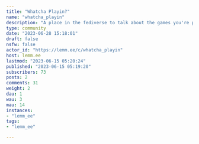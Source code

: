 ```yaml
---
title: "Whatcha Playin?" 
name: "whatcha_playin"
description: "A place in the fediverse to talk about the games you're playing and share your thoughts on them."
type: community
date: "2023-06-28 15:18:01"
draft: false
nsfw: false
actor_id: "https://lemm.ee/c/whatcha_playin"
host: lemm.ee
lastmod: "2023-06-15 05:20:24"
published: "2023-06-15 05:19:20"
subscribers: 73
posts: 2
comments: 31
weight: 2
dau: 1
wau: 3
mau: 14
instances:
- "lemm_ee"
tags: 
- "lemm_ee"

---
```

